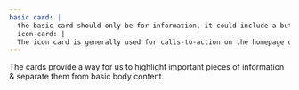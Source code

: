 ```yaml
---
basic card: |
  the basic card should only be for information, it could include a button, but is never a link itself.
  icon-card: |
  The icon card is generally used for calls-to-action on the homepage or highlights on inside pages.
---
```


The cards provide a way for us to highlight important pieces of information & separate them from basic body content.
